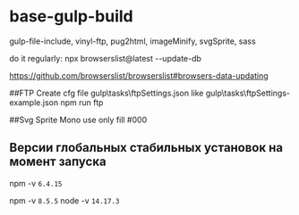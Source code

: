 # base-gulp-build
gulp-file-include, vinyl-ftp, pug2html, imageMinify, svgSprite, sass 

do it regularly:
npx browserslist@latest --update-db

https://github.com/browserslist/browserslist#browsers-data-updating

##FTP
Create cfg file gulp\tasks\ftpSettings.json like gulp\tasks\ftpSettings-example.json
npm run ftp

##Svg Sprite
Mono use only fill #000

## Версии глобальных стабильных установок на момент запуска
npm -v ```6.4.15```

npm -v ```8.5.5```
node -v ```14.17.3```
